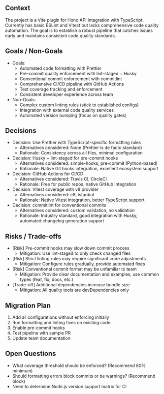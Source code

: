 ## Context

The project is a Vite plugin for Hono API integration with TypeScript. Currently has basic ESLint and Vitest but lacks comprehensive code quality automation. The goal is to establish a robust pipeline that catches issues early and maintains consistent code quality standards.

## Goals / Non-Goals

- Goals:
  - Automated code formatting with Prettier
  - Pre-commit quality enforcement with lint-staged + Husky
  - Conventional commit enforcement with commitlint
  - Comprehensive CI/CD pipeline with GitHub Actions
  - Test coverage tracking and enforcement
  - Consistent developer experience across team
- Non-Goals:
  - Complex custom linting rules (stick to established configs)
  - Integration with external code quality services
  - Automated version bumping (focus on quality gates)

## Decisions

- Decision: Use Prettier with TypeScript-specific formatting rules
  - Alternatives considered: None (Prettier is de facto standard)
  - Rationale: Consistency across all files, minimal configuration
- Decision: Husky + lint-staged for pre-commit hooks
  - Alternatives considered: simple-hooks, pre-commit (Python-based)
  - Rationale: Native Git hooks integration, excellent ecosystem support
- Decision: GitHub Actions for CI/CD
  - Alternatives considered: Travis CI, CircleCI
  - Rationale: Free for public repos, native GitHub integration
- Decision: Vitest coverage with v8 provider
  - Alternatives considered: c8, istanbul
  - Rationale: Native Vitest integration, better TypeScript support
- Decision: commitlint for conventional commits
  - Alternatives considered: custom validation, no validation
  - Rationale: Industry standard, good integration with Husky, automated changelog generation support

## Risks / Trade-offs

- [Risk] Pre-commit hooks may slow down commit process
  - Mitigation: Use lint-staged to only check changed files
- [Risk] Strict linting rules may require significant code adjustments
  - Mitigation: Configure rules gradually, provide automated fixes
- [Risk] Conventional commit format may be unfamiliar to team
  - Mitigation: Provide clear documentation and examples, use common types (feat, fix, docs, etc.)
- [Trade-off] Additional dependencies increase bundle size
  - Mitigation: All quality tools are devDependencies only

## Migration Plan

1. Add all configurations without enforcing initially
2. Run formatting and linting fixes on existing code
3. Enable pre-commit hooks
4. Test pipeline with sample PR
5. Update team documentation

## Open Questions

- What coverage threshold should be enforced? (Recommend 80% minimum)
- Should formatting errors block commits or be warnings? (Recommend block)
- Need to determine Node.js version support matrix for CI
